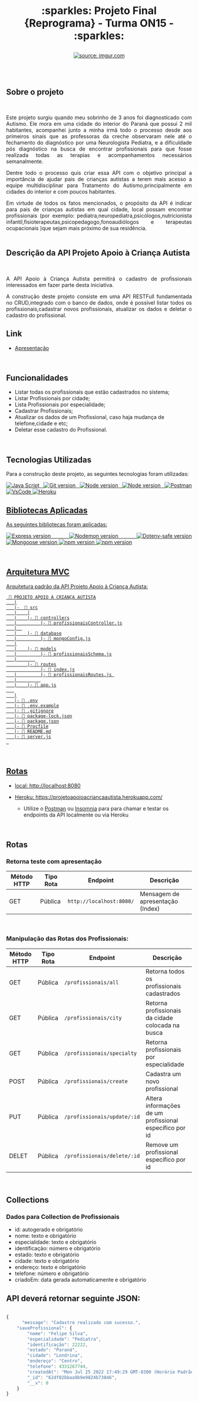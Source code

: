 <h1 align="center">
    <br>
    <p align="center"> :sparkles: Projeto Final {Reprograma} - Turma ON15 - :sparkles: <p>
</h1>
<p align="center">
<a href="https://imgur.com/jj8FB2c"><img src="https://i.imgur.com/jj8FB2c.png?1" title="source: imgur.com" /></a>
</p>
<br>

<br>

## **Sobre o projeto** 

<br>

<p align="justify">Este projeto surgiu quando meu sobrinho de 3 anos foi diagnosticado com Autismo. Ele mora em uma cidade do interior do Paraná que possui 2 mil habitantes, acompanhei junto a minha irmã todo o processo desde aos primeiros sinais que as professoras da creche observaram nele até o fechamento do diagnóstico por uma Neurologista Pediatra, e a dificuldade pós diagnóstico na busca de encontrar profissionais para que fosse realizada todas as terapias e acompanhamentos necessários semanalmente.

<p align="justify">Dentre todo o processo quis criar essa API com o objetivo principal a importância de ajudar pais de crianças autistas a terem mais acesso a equipe multidisciplinar para Tratamento do Autismo,principalmente em cidades do interior e com poucos habitantes.  

<p align="justify">Em virtude de todos os fatos mencionados, o propósito da API é indicar para pais de crianças autistas em qual cidade, local possam encontrar profissionais (por exemplo: pediatra,neuropediatra,psicólogos,nutricionista infantil,fisioterapeutas,psicopedagogo,fonoaudiólogos e terapeutas ocupacionais )que sejam mais próximo de sua residência.
<br><br>

## **Descrição da API Projeto Apoio à Criança Autista**

<br>

<p align="justify">A API Apoio à Criança Autista permitirá o cadastro de profissionais interessados em fazer parte desta iniciativa.

<p align="justify">A construção deste projeto consiste em uma API RESTFull fundamentada no CRUD,integrado com o banco de dados, onde é possível listar todos os profissionais,cadastrar novos profissionais, atualizar os dados e deletar o cadastro do profissional. 
  
<br>

## **Link**

- [Apresentação]()

<br>

## **Funcionalidades**

- Listar todas os profissionais que estão cadastrados no sistema;
- Listar Profissionais por cidade;
- Lista Profissionais por especialidade;
- Cadastrar Profissionais;
- Atualizar os dados de um Profissional, caso haja mudança de telefone,cidade e etc;
- Deletar esse cadastro do Profissional.

<br>

## **Tecnologias Utilizadas**

Para a construção deste projeto, as seguintes tecnologias foram utilizadas:

<p  align="justify">
<a  href="https://www.javascript.com/"><img  alt="Java Script"  src="https://img.shields.io/badge/JavaScript-pink">
<a  href="https://git-scm.com/"><img  alt="Git version"  src="https://img.shields.io/badge/Git/GitHub-pink">
<a  href="https://nodejs.org/pt-br/"><img  alt="Node version"  src="https://img.shields.io/badge/NodeJS-pink">
<a  href="https://www.mongodb.com/cloud/atlas"><img  alt="Node version"  src="https://img.shields.io/badge/MongoDB%20Atlas-pink">
<a  href="https://www.postman.com/"><img  alt="Postman"  src="https://img.shields.io/badge/Postman-pink">
<a  href="https://code.visualstudio.com/"><img  alt="VsCode"  src="https://img.shields.io/badge/VSCode-pink">
<a  href="https://dashboard.heroku.com/apps"><img  alt="Heroku"  src="https://img.shields.io/badge/Heroku-pink">

## **Bibliotecas Aplicadas**
As seguintes bibliotecas foram aplicadas:

<p  align="justify">
<a  href="https://expressjs.com/pt-br/"><img  alt="Express version"  src="https://img.shields.io/badge/express-4.17.1-pink">
<a  href="https://www.npmjs.com/package/nodemon"><img  alt="Nodemon version"  src="https://img.shields.io/badge/nodemon-2.0.6-pink">
<a  href="https://www.npmjs.com/package/dotenv-safe"><img  alt="Dotenv-safe version"  src="https://img.shields.io/badge/dotenv-8.2.0-pink">
<a  href="https://mongoosejs.com/"><img  alt="Mongoose version"  src="https://img.shields.io/badge/mongoose-5.10.17-pink">
<a  href="https://www.npmjs.com/package/cors"><img  alt="npm version"  src="https://img.shields.io/badge/cors-2.8.5-pink">
<a  href="https://www.npmjs.com/"><img  alt="npm version"  src="https://img.shields.io/badge/npm-6.14.6-pink">

</p>


<br>

## **Arquitetura MVC** 
Arquitetura padrão da API Projeto Apoio à Criança Autista:
```
 📁 PROJETO APOIO À CRIANÇA AUTISTA
   |
   |-  📁 src
   |    |
   |    |- 📁 controllers
   |         |- 📑 profissionaisController.js
   |  
   |    |- 📁 database
   |         |- 📑 mongoConfig.js
   |
   |    |- 📁 models
   |         |- 📑 profissionaisSchema.js
   |       
        |- 📁 routes
             |- 📑 index.js
   |         |- 📑 profissionaisRoutes.js 
   |         
   |    |- 📑 app.js
   
   |
   |- 📑 .env
   |- 📑 .env.example
   |- 📑 .gitignore
   |- 📑 package-lock.json
   |- 📑 package.json
   |- 📑 Procfile
   |- 📑 README.md
   |- 📑 server.js
 

```
<br>

## **Rotas**

* local: http://localhost:8080

* Heroku: https://projetoapoioacriancaautista.herokuapp.com/

    * Utilize o [Postman](https://www.postman.com/) ou [Insomnia](https://insomnia.rest/download/) para para chamar e testar os endpoints da API localmente ou via Heroku

<br>

## **Rotas**

### Retorna teste com apresentação 

| Método HTTP  | Tipo Rota | Endpoint                     | Descrição                            |
| ------------ | --------- | ---------------------------- | ------------------------------------ |
| GET          | Pública   | `http://localhost:8080/`     |  Mensagem de apresentação (Index)    |             

<br>

### Manipulação das Rotas dos Profissionais:

| Método HTTP  | Tipo Rota | Endpoint                | Descrição                                            |
| ------------ | --------- | ----------------------- | -----------------------------------------------------|
| GET          | Pública   | `/profissionais/all`         | Retorna todos os profissionais cadastrados                          |
| GET          | Pública   | `/profissionais/city`        | Retorna profissionais da cidade colocada na busca          |
| GET          | Pública   | `/profissionais/specialty`      | Retorna profissionais por especialidade                    |
| POST         | Pública   | `/profissionais/create`      | Cadastra um novo profissional                         |
| PUT          | Pública   | `/profissionais/update/:id`  | Altera informações de um profissional específico por id |
| DELET        | Pública   | `/profissionais/delete/:id`  | Remove um profissional específico por id                |

<br>

## **Collections**

### Dados para Collection de Profissionais

- id: autogerado e obrigatório
- nome: texto e obrigatório
- especialidade: texto e obrigatório
- identificação: número e obrigatório
- estado: texto e obrigatório
- cidade: texto e obrigatório
- endereço: texto e obrigatório
- telefone: número e obrigatório
- criadoEm: data gerada automaticamente e obrigatório

## API deverá retornar seguinte JSON:

```jsx

{
      "message": "Cadastro realizado com sucesso.",
    "saveProfissional": {
        "nome": "Felipe Silva",
        "especialidade": "Pediatra",
        "identificação": 22222,
        "estado": "Paraná",
        "cidade": "Londrina",
        "endereço": "Centro",
        "telefone": 4331267744,
        "createdAt": "Mon Jul 25 2022 17:49:29 GMT-0300 (Horário Padrão de Brasília)",
        "_id": "62df02bbaa9b9e9824b73846",
        "__v": 0
    }
}
    
```
<br>

## **Melhorias Futuras** :warning:

* Aumentar o alcance por local (mais cidades, incluir estados e etc);
* Integrar com o Maps para calcular a distância do Profissional mais próxima do Paciente; 
* Implantação de código HTML e CSS para criação de uma interface capaz de possibilitar a interação do usuário com aplicação;
```

Toda sugestão de melhoria deste projeto será muito bem-vinda!!!
    
```
<br>

## Agradecimentos :sparkles: :heart:

Este projeto eu dedico e agradeço a [{reprograma :purple_heart:}](https://reprograma.com.br/) pela oportunidade de poder fazer parte desse programa maravilhoso. À todas as minhas colegas maravilhosas da turma On15 :purple_heart:},também agradeço a todas as professoras que foram incríveis ao longo de todo o processo, também a psicóloga <a href="https://www.linkedin.com/in/juliana-souza-farias-59506bb6/">Juliana Farias</a> que foi fundamental durante toda essa jornada e em especial a [Hanna](https://github.com/HannahFreitas) que segurou a nossa mão e nos apoiou muito.

Nunca se esqueça CONFIE NO PROCESSO! :purple_heart:

Isso é só o começo! 🚀

## Autora

<br>

<a href="https://imgur.com/zoqVMHL"><img src="https://i.imgur.com/zoqVMHL.jpg?1" title="source: imgur.com" /></a>

<br>

Criado por **Anna Carolina**.
<br>



  <div>
    <a href="http://linkedin.com/in/anna-carolina-pereira-da-silva-880243215" target="_blank"><img src="https://img.shields.io/badge/-LinkedIn-%230077B5?style=for-the-badge&logo=linkedin&logoColor=white" target="_blank"></a>  
  <a href = "https://github.com/carolpsillva"><img src="https://img.shields.io/badge/GitHub-black?style=for-the-badge&logo=github&logoColor=white" target="_blank"></a>
   <a href = "carolpsillva@gmail.com"><img src="https://img.shields.io/badge/Gmail-D14836?style=for-the-badge&logo=gmail&logoColor=white" target="_blank"></a>
   <a href="https://instagram.com/carolpsilvaa" target="_blank"><img src="https://img.shields.io/badge/-Instagram-%23E4405F?style=for-the-badge&logo=instagram&logoColor=white" target="_blank"></a>
 </div>
  

<br>


